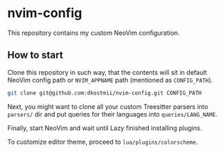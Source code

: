 # nvim-config

This repository contains my custom NeoVim configuration.

## How to start

Clone this repository in such way, that the contents will
sit in default NeoVim config path or `NVIM_APPNAME` path (mentioned as `CONFIG_PATH`).

```bash
git clone git@github.com:dkostmii/nvim-config.git CONFIG_PATH
```

Next, you might want to clone all your custom Treesitter parsers into
`parsers/` dir and put queries for their languages into `queries/LANG_NAME`.

Finally, start NeoVim and wait until Lazy finished installing plugins.

To customize editor theme, proceed to `lua/plugins/colorscheme`.
